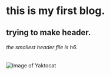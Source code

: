 # this is my first blog.
## trying to make header.
###### the smallest header file is h6.
![Image of Yaktocat](https://octodex.github.com/images/yaktocat.png)
